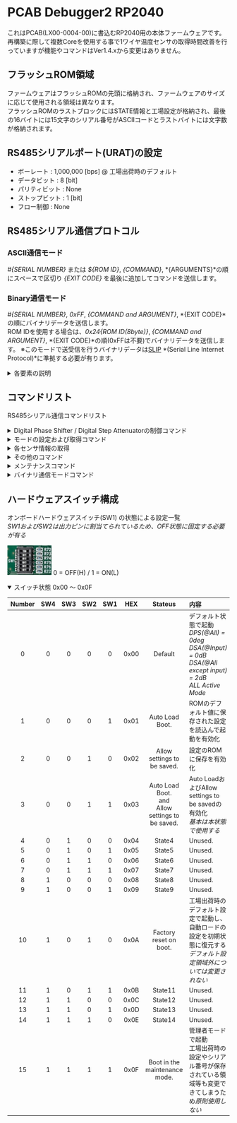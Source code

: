 # PCAB Debugger2 RP2040
これはPCAB(LX00-0004-00)に書込むRP2040用の本体ファームウェアです。<br>
再構築に際して複数Coreを使用する事で1ワイヤ温度センサの取得時間改善を行っていますが機能やコマンドはVer1.4.xから変更はありません。

## フラッシュROM領域
ファームウェアはフラッシュROMの先頭に格納され、ファームウェアのサイズに応じて使用される領域は異なります。<br>
フラッシュROMのラストブロックにはSTATE情報と工場設定が格納され、最後の16バイトには15文字のシリアル番号がASCIIコードとラストバイトには文字数が格納されます。<br>

## RS485シリアルポート(URAT)の設定
* ボーレート : 1,000,000 [bps] @ 工場出荷時のデフォルト
* データビット : 8 [bit]
* パリティビット : None
* ストップビット : 1 [bit]
* フロー制御 : None

## RS485シリアル通信プロトコル
### ASCII通信モード
*#{SERIAL NUMBER}* または *${ROM ID}*, *{COMMAND}*, *{ARGUMENTS}*の順にスペースで区切り *{EXIT CODE}* を最後に追加してコマンドを送信します。<br>

### Binary通信モード
*#{SERIAL NUMBER}*, *0xFF*, *{COMMAND and ARGUMENT}*, *{EXIT CODE}*の順にバイナリデータを送信します。<br>
ROM IDを使用する場合は、*0x24{ROM ID(8byte)}*, *{COMMAND and ARGUMENT}*, *{EXIT CODE}*の順(0xFFは不要)でバイナリデータを送信します。
※このモードで送受信を行うバイナリデータは[SLIP](https://en.wikipedia.org/wiki/Serial_Line_Internet_Protocol) *(Serial Line Internet Protocol)*に準拠する必要が有ります。<br>

<details>
<summary>各要素の説明</summary>

*{SERIAL NUMBER}* には通信相手のシリアル番号(ASCIIコード)を指定します。但し、*"\*"* を指定した場合は全てのシリアル番号に対して通信を行います。<br.>
*{COMMAND}* と *{ARGUMENTS}* については [*Command Lists*](#コマンドリスト) を参照してください。<br>
*{EXIT CODE}* はASCII通信モードの場合は *\n(Line Feed Code)* または *\r(Carriage Return Code)* または *\r\n* の全てに対応しており、Binary通信モードの場合はSLIPに準拠するため0xC0のみとなります。<br>
※CUIモードでechoが有効となっている場合は *\r(CR)* をGUIモードやCUIモードでechoが無効かつローカルエコーを有効に設定している場合は *\n(LF)* を推奨します。

### コマンド例
- #0010 WrtDPS
- #0001 SetSTB.AMP true
- #* GetIDN

</details>

## コマンドリスト
RS485シリアル通信コマンドリスト

<details>
<summary>Digital Phase Shifter / Digital Step Attenuatorの制御コマンド</summary>
位相器およびデジタル可変ATTの値はバッファに入力後、書込み処理を行うことで設定が行われます。<br>
また、設定値はバイナリ値を10進数で指定します。(6ビット位相器で最下位ビットが5.625degの場合に180degを指定するためには32を指定する)

コマンド | 内容
:--|:--
WrtDPS | 位相器に設定値を書込む
GetDPS {0/1/false/true/bf/now} {x} | 位相器の設定値を取得します。<br>{1/true/now} : 現在設定されている値を取得<br>{0/false/bf} : バッファの設定値を取得<br>{x} : 位相器の番号を指定({0}は全ての値を取得)します。
SetDPS {x} {DEC} | バッファに設定を入力します。<br>{x} : 位相器の番号(1～15)を指定<br>{DEC} : 10進数の設定値
WrtDSA | デジタル可変ATTに設定値を書込む
GetDSA {0/1/false/true/bf/now} {x} | デジタル可変ATTの設定値を取得します。<br>{1/true/now} : 現在設定されている値を取得<br>{0/false/bf} : バッファの設定値を取得<br>{x} : デジタル可変ATTの番号を指定({0}は全ての値を取得、{16}は入力の値を取得)します。
SetDSA {x} {DEC} | バッファに設定を入力します。<br>{x} : デジタル可変ATTの番号(1～16)を指定({16}は入力のデジタル可変ATT番号)<br>{DEC} : 10進数の設定値

</details>
<details>
<summary>モードの設定および取得コマンド</summary>

コマンド | 内容
:--|:--
GetSTB.AMP | AMP STBYの取得
SetSTB.AMP {0/1/false/true}| AMP STBYの設定<br>{1/true} : Standby MODE<br>{0/false} : Run MODE
GetSTB.DRA | DRA STBYの取得
SetSTB.DRA {0/1/false/true}| DRA STBYの設定<br>{1/true} : Standby MODE<br>{0/false} : Run MODE
GetSTB.LNA | LNA STBYの取得
SetSTB.LNA {0/1/false/true}| LNA STBYの設定<br>{1/true} : Standby MODE<br>{0/false} : Run MODE
GetLPM | low power modeの取得
SetLPM {0/1/false/true} | low power modeの設定<br>{1/true} : Low Power MODE<br>{0/false} : Full Power MODE

</details>
<details>
<summary>各センサ情報の取得</summary>

コマンド | 内容
:--|:--
GetTMP.ID {x} | 温度センサIDの取得<br>{x} : 温度センサIC番号(1～15)<br>{0} を指定した場合は全ての温度センサIDを取得
GetTMP.Val {x} | 温度センサ値の取得<br>{x} : 温度センサIC番号(1～15)<br>{0} を指定した場合は全ての温度センサ値を取得
GetTMP.CPU | CPU温度の取得
GetVd | Vd値の取得
GetId | Id値の取得
GetVin | Vin値の取得
GetPin | Pin値の取得

</details>
<details>
<summary>その他のコマンド</summary>

コマンド | 内容
:--|:--
SMEM ({x}) ({y-z}\|{z}) | 設定をメモリ(ROM)に保存<br>但し、保存可否はブートモードに依存<br>{z} を 0 または未指定にすることでデフォルト設定を保存 ({z} は 0~3を指定可能)<br>{y-z}を指定した場合は、指定した設定番号に書込み({y} は0～15を指定可能)<br>{x}はセクタ番号を指定し、ユーザが使用可能なセクタ番号は0～13です。<br>*14はセクター番号を指定しない場合のデフォルト設定領域で15は工場出荷時のデータ格納領域です。*<br>*セクタ番号を指定する事で 15×16×4 (=960) 個の設定が保存可能です。*<br>*自動ロードは未指定の {z} (セクタ番号 14, 設定番号 0 )に保存された設定値を使用します。*
LMEM ({x}) ({y-z}\|{z}) | メモリ(ROM)から設定を読込み<br>引数はSMEMと同一
GetMODE | ブートモードの取得
GetIDN | デバイス識別子(バージョン等)を取得
*IDN? | GetIDNに同じ
GetIDR | ROM識別子を取得
ECHO {0/1/false/true} | エコーモードを設定<br>*複数のユニットを接続(RS485の1対多状態に)している場合は有効にしないこと*<br>{1/true} : エコー有<br>{0/false} : エコー無
CUI {0/1/false/true} | CUIモードの指定<br>{1/true} : CUIモード<br>{0/false} : GUIモード(1行で応答)<br>デフォルト(起動時)はCUIモード
RST | 工場出荷時の設定に戻す<br>*PS all 0<br>DSA all 2dB(No,0 = 0dB)<br>STB all 0(RUN MODE)<br>LPM 0(Full Power MODE)*
*RST | RSTに同じ
Reboot | CPUのリブート
SetBR {x}| ボーレートの変更<br>{x} : ボーレート値
BCM | バイナリ通信モードに切替え

</details>
<details>
<summary>メンテナンスコマンド</summary>

コマンド | 内容
:--|:--
SetSN {x} | *メンテナンスモードでのみ変更可能*<br>ボードのシリアル番号を設定<br>{x} : シリアル番号文字列
RROM {x-yz} | ROMのページデータ読込み<br>{x-yz} : *ブロック番号(x), *セクタ番号(y) + ページ番号(z)* を16進数で指定
WROM {x-yz} {HEX} | ROMのページデータ書込み.<br>{x-yz} : *ブロック番号(x), *セクタ番号(y) + ページ番号(z)* を16進数で指定<br>{HEX} : 書込むデータ(16進数文字列)<br>*データは消去されず上書きのみ(要EROM)*
EROM {x-y} | ROMのページデータ消去<br>{x} : *ブロック番号(x)* と *セクタ番号(y)* を16進数で指定
OROM {x-yz} {HEX} | ROMのセクタデータを上書き<br>{x-yz} : *ブロック番号(x), *セクタ番号(y) + ページ番号(z)* を16進数で指定<br>{HEX} : 書込むデータ(16進数文字列)<br>*データは消去(EROM)後に書込み*

</details>

<details>
<summary>バイナリ通信モードコマンド</summary>

コマンド | 内容
:--|:--
0xC0 | データフレーム終了コード
0xFF | シリアル番号の区切りコード
0xB0 {Byte} | 入力ATTにバイトデータ書込み
0xC1 {Binary} | DSA(Digital Step Attenuator) にバイナリデータを書込み<br>バイナリデータはDSA番号1～15の順に1バイト(8bit)で指定する。(計15byte)<br>ASCII通信モードとは異なり、設定と同時に書込みが実行される
0xC2 {Binary} | DPS(Digital Phase Shifter) にバイナリデータを書込み<br>バイナリデータはDSA番号1～15の順に1バイト(8bit)で指定する。(計15byte)<br>ASCII通信モードとは異なり、設定と同時に書込みが実行される
0xC3 {0x00/0x01} | AMP STBYの設定<br>{0x00} : Run MODE<br>{0x01} : Standby MODE
0xC4 {0x00/0x01} | DRA STBYの設定<br>{0x00} : Run MODE<br>{0x01} : Standby MODE
0xC5 {0x00/0x01} | LNA STBYの設定<br>{0x00} : Run MODE<br>{0x01} : Standby MODE
0xC6 {0x00/0x01} | low power modeの設定<br>{0x00} : Full Power MODE<br>{0x01} : Low Power MODE
0xD0 | 入力ATTの設定値取得<br>応答データは0xB0のバイトデータに同じ
0xD1 | DSAの設定値取得<br>応答データは0xC1に同じ
0xD2 | DPSの設定値取得<br>応答データは0xC2に同じ
0xD3 | AMP STBYの状態取得
0xD4 | DRA STBYの状態取得
0xD5 | LNA STBYの状態取得
0xD6 | low power modeの状態取得
0xE1 | 全ての温度センサICを取得<br>8 byte * 15
0xE2 | 全ての温度センサ値を取得<br>2 bytes * 15 の生値(温度にする場合、27.0f-{[DAT]/16.0f-0.706f}/0.001721f)
0xE3 | CPU温度(AD)値を取得<br>2 bytes の生値(温度にする場合、[DAT]*3.3f/4096)
0xE4 | Vd(AD)値を取得<br>2 bytes の生値(Vd電圧にする場合、[DAT]*3.3f/1024 * 10.091f)
0xE5 | Id(AD)値を取得<br>2 bytes の生値(Id電流にする場合、{[DAT]*3.3f/1024 - 0.08f} / 0.737f)
0xE6 | Vin(AD)値を取得<br>2 bytes の生値(Vin電圧にする場合、[DAT]*3.3f/1024 * 15.0f)
0xE7 | Pin(AD)値を取得<br>2 bytes の生値(電圧にする場合、[DAT]*3.3f/1024)
0xEA | ブートモードの取得<br>1 byte
0xEE | 全てのアナログ値を取得<br>応答データは {Vd(2byte) + Id(2byte) + Vin(2byte) + Pin(2byte) + CPU Temp(2byte)} の生データ
0xEF | 全てのセンサ値を取得<br>応答データは {AnalogValues(10byte)+TempratureData(2byte * 15)}
0xF0 | デバイスの識別文字列を取得(ASCIIコード)
0xFA | 工場出荷時の設定に戻す<br>PS all 0<br>DSA all 2dB(No,0 = 0dB)<br>STB all 0(RUN MODE)<br>LPM 0(Full Power MODE)
0xFB {Address} | 設定をメモリ(ROM)に保存<br>条件等はASCIIのSMEMに同じ<br>{Address} を 0x00 または未指定にすることでデフォルト設定の保存<br>セクタ番号(4 bits), 設定番号 (4 bitsで0x00～0x03まで)をしていすると指定したアドレスに書込まれます。(デフォルトのアドレスは{0xE0}{0x00}になる)
0xFC {Address} | メモリ(ROM)から設定を読込み<br>アドレスは0xFBに同じ
0xFD {BAUD RATE} | ボーレートの変更<br>{BAUD RATE} : ボーレート値を4byteで指定
0xAA {Address} | ROMのセクタデータ読込み<br>{Address(3byte)} : セクタ毎のアドレスを指定
0xBB {Address} {Binary} | ROMのセクタデータ書込み<br>{Address(3byte)} : セクタ毎のアドレスを指定<br>{Binary(4096byte)} : 書込むセクタデータ
0xFE | ASCII通信モードに切替え

応答コード | 内容
:--|:--
0xC0 | データフレーム終了コード
0x00 | 処理に成功
0xF1 | コマンドが存在しないエラーコード
0xF2 | 想定外のデータ長が指定されたエラーコード
0xFE | その他のエラーコード
{binary} | 取得時のバイナリデータ

</details>

## ハードウェアスイッチ構成
オンボードハードウェアスイッチ(SW1) の状態による設定一覧<br>
*SW1およびSW2は出力ピンに割当てられているため、OFF状態に固定する必要が有る*

<img src="https://github.com/mw-eng/PCAB_Debugger/blob/master/PCAB_Debugger_RP2040/assets/SW1.png?raw=true" width="100px"> 0 = OFF(H) / 1 = ON(L)  
  
<details open>
<summary>スイッチ状態 0x00 ～ 0x0F</summary>

Number | SW4 | SW3 | SW2 | SW1 | HEX | Stateus | 内容
:--:|:--:|:--:|:--:|:--:|:--:|:--:|:--
0 | 0 | 0 | 0 | 0 | 0x00 | Default | デフォルト状態で起動<br>*DPS(@All) = 0deg*<br>*DSA(@Input) = 0dB*<br>*DSA(@All except input) = 2dB*<br>*ALL Active Mode*
1 | 0 | 0 | 0 | 1 | 0x01 | Auto Load Boot. | ROMのデフォルト値に保存された設定を読込んで起動を有効化
2 | 0 | 0 | 1 | 0 | 0x02 | Allow settings to be saved. | 設定のROMに保存を有効化
3 | 0 | 0 | 1 | 1 | 0x03 | Auto Load Boot.<br>and<br>Allow settings to be saved. | Auto LoadおよびAllow settings to be savedの有効化<br>*基本は本状態で使用する*
4 | 0 | 1 | 0 | 0 | 0x04 | State4 | Unused.
5 | 0 | 1 | 0 | 1 | 0x05 | State5 | Unused.
6 | 0 | 1 | 1 | 0 | 0x06 | State6 | Unused.
7 | 0 | 1 | 1 | 1 | 0x07 | State7 | Unused.
8 | 1 | 0 | 0 | 0 | 0x08 | State8 | Unused.
9 | 1 | 0 | 0 | 1 | 0x09 | State9 | Unused.
10 | 1 | 0 | 1 | 0 | 0x0A | Factory reset on boot. | 工場出荷時のデフォルト設定で起動し、自動ロードの設定を初期状態に復元する<br>*デフォルト設定領域外については変更されない*
11 | 1 | 0 | 1 | 1 | 0x0B | State11 | Unused.
12 | 1 | 1 | 0 | 0 | 0x0C | State12 | Unused.
13 | 1 | 1 | 0 | 1 | 0x0D | State13 | Unused.
14 | 1 | 1 | 1 | 0 | 0x0E | State14 | Unused.
15 | 1 | 1 | 1 | 1 | 0x0F | Boot in the maintenance mode. | 管理者モードで起動<br>工場出荷時の設定やシリアル番号が保存されている領域等も変更できてしまうため*原則使用しない*

</details>